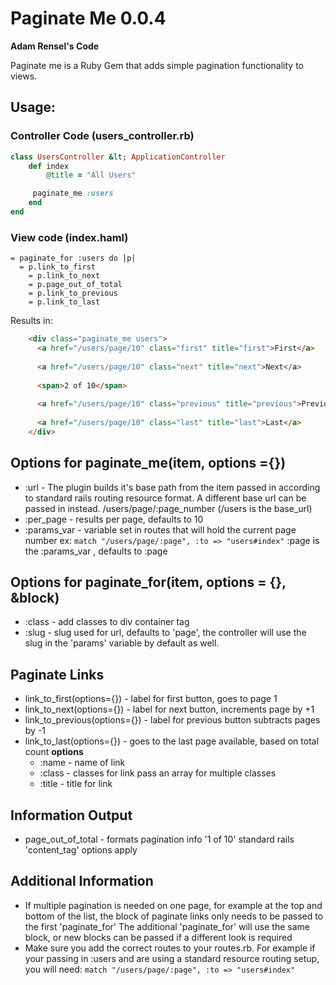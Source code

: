 # Paginate Me 0.0.4

**Adam Rensel's Code**

Paginate me is a Ruby Gem that adds simple pagination functionality to views.



## Usage:
### Controller Code (users_controller.rb)

```ruby
class UsersController &lt; ApplicationController
	def index
		@title = "All Users"

	 paginate_me :users
	end
end
```

### View code (index.haml)
```haml
= paginate_for :users do |p|
  = p.link_to_first
	= p.link_to_next
	= p.page_out_of_total
	= p.link_to_previous
	= p.link_to_last
```
Results in:
```html
    <div class="paginate_me users"> 
      <a href="/users/page/10" class="first" title="first">First</a> 
              
      <a href="/users/page/10" class="next" title="next">Next</a> 
              
      <span>2 of 10</span> 
              
      <a href="/users/page/10" class="previous" title="previous">Previous</a> 
              
      <a href="/users/page/10" class="last" title="last">Last</a> 
    </div>
```
## Options for paginate_me(item, options ={})
* :url - The plugin builds it's base path from the item passed in according to standard rails routing resource format. A different base url can be passed in instead. /users/page/:page_number (/users is the base_url)
* :per_page - results per page, defaults to 10
* :params_var - variable set in routes that will hold the current page number ex: ` match "/users/page/:page", :to => "users#index" ` :page is the :params_var , defaults to :page


## Options for paginate_for(item, options = {}, &block)
* :class - add classes to div container tag
* :slug - slug used for url, defaults to 'page', the controller will use the slug in the 'params' variable by default as well.


## Paginate Links
* link_to_first(options={}) - label for first button, goes to page 1 
* link_to_next(options={}) - label for next button, increments page by +1
* link_to_previous(options={}) - label for previous button subtracts pages by -1
* link_to_last(options={}) - goes to the last page available, based on total count
   **options**
    * :name - name of link
    * :class - classes for link pass an array for multiple classes
    * :title - title for link

## Information Output
* page_out_of_total - formats pagination info '1 of 10' standard rails 'content_tag' options apply

## Additional Information
* If multiple pagination is needed on one page, for example at the top and bottom of the list, the block of paginate links only needs to be passed to the first 'paginate_for' The additional 'paginate_for' will use the same block, or new blocks can be passed if a different look is required
* Make sure you add the correct routes to your routes.rb. For example if your passing in :users and are using a standard resource routing setup, you will need: ` match "/users/page/:page", :to => "users#index" `

